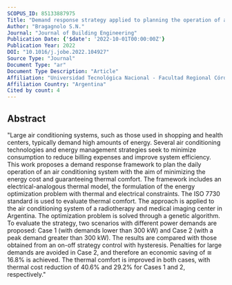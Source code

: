 ```yaml
---
SCOPUS_ID: 85133887975
Title: "Demand response strategy applied to planning the operation of an air conditioning system. Application to a medical center"
Author: "Bragagnolo S.N."
Journal: "Journal of Building Engineering"
Publication Date: {'$date': '2022-10-01T00:00:00Z'}
Publication Year: 2022
DOI: "10.1016/j.jobe.2022.104927"
Source Type: "Journal"
Document Type: "ar"
Document Type Description: "Article"
Affiliation: "Universidad Tecnológica Nacional - Facultad Regional Córdoba"
Affiliation Country: "Argentina"
Cited by count: 4
---
```


## Abstract
"Large air conditioning systems, such as those used in shopping and health centers, typically demand high amounts of energy. Several air conditioning technologies and energy management strategies seek to minimize consumption to reduce billing expenses and improve system efficiency. This work proposes a demand response framework to plan the daily operation of an air conditioning system with the aim of minimizing the energy cost and guaranteeing thermal comfort. The framework includes an electrical-analogous thermal model, the formulation of the energy optimization problem with thermal and electrical constraints. The ISO 7730 standard is used to evaluate thermal comfort. The approach is applied to the air conditioning system of a radiotherapy and medical imaging center in Argentina. The optimization problem is solved through a genetic algorithm. To evaluate the strategy, two scenarios with different power demands are proposed: Case 1 (with demands lower than 300 kW) and Case 2 (with a peak demand greater than 300 kW). The results are compared with those obtained from an on-off strategy control with hysteresis. Penalties for large demands are avoided in Case 2, and therefore an economic saving of ≅ 16.8% is achieved. The thermal comfort is improved in both cases, with thermal cost reduction of 40.6% and 29.2% for Cases 1 and 2, respectively."
